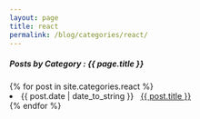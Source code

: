 ```yaml
---
layout: page
title: react
permalink: /blog/categories/react/
---
```


<h5> Posts by Category : {{ page.title }} </h5>

<div class="card">
{% for post in site.categories.react %}
    <li class="category-posts"><span>{{ post.date | date_to_string }}</span> &nbsp; <a href="{{ post.url }}">{{ post.title }}</a></li>
{% endfor %}
</div>